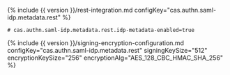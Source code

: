 {% include {{ version }}/rest-integration.md configKey="cas.authn.saml-idp.metadata.rest" %}

```properties
# cas.authn.saml-idp.metadata.rest.idp-metadata-enabled=true
```

{% include {{ version }}/signing-encryption-configuration.md configKey="cas.authn.saml-idp.metadata.rest" signingKeySize="512" encryptionKeySize="256" encryptionAlg="AES_128_CBC_HMAC_SHA_256" %}
